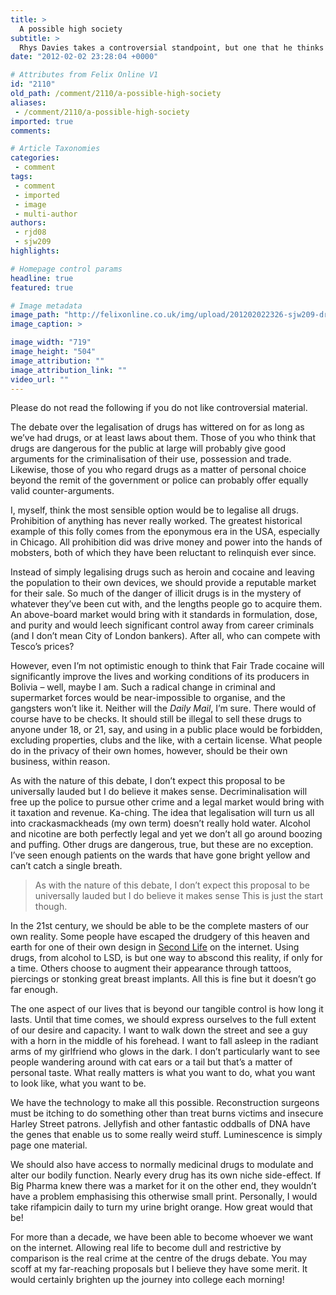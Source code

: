 ```yaml
---
title: >
  A possible high society
subtitle: >
  Rhys Davies takes a controversial standpoint, but one that he thinks makes sense
date: "2012-02-02 23:28:04 +0000"

# Attributes from Felix Online V1
id: "2110"
old_path: /comment/2110/a-possible-high-society
aliases:
 - /comment/2110/a-possible-high-society
imported: true
comments:

# Article Taxonomies
categories:
 - comment
tags:
 - comment
 - imported
 - image
 - multi-author
authors:
 - rjd08
 - sjw209
highlights:

# Homepage control params
headline: true
featured: true

# Image metadata
image_path: "http://felixonline.co.uk/img/upload/201202022326-sjw209-drugs-arebad.jpg"
image_caption: >

image_width: "719"
image_height: "504"
image_attribution: ""
image_attribution_link: ""
video_url: ""
---
```


Please do not read the following if you do not like controversial material.

The debate over the legalisation of drugs has wittered on for as long as we’ve had drugs, or at least laws about them. Those of you who think that drugs are dangerous for the public at large will probably give good arguments for the criminalisation of their use, possession and trade. Likewise, those of you who regard drugs as a matter of personal choice beyond the remit of the government or police can probably offer equally valid counter-arguments.

I, myself, think the most sensible option would be to legalise all drugs. Prohibition of anything has never really worked. The greatest historical example of this folly comes from the eponymous era in the USA, especially in Chicago. All prohibition did was drive money and power into the hands of mobsters, both of which they have been reluctant to relinquish ever since.

Instead of simply legalising drugs such as heroin and cocaine and leaving the population to their own devices, we should provide a reputable market for their sale. So much of the danger of illicit drugs is in the mystery of whatever they’ve been cut with, and the lengths people go to acquire them. An above-board market would bring with it standards in formulation, dose, and purity and would leech significant control away from career criminals (and I don’t mean City of London bankers). After all, who can compete with Tesco’s prices?

However, even I’m not optimistic enough to think that Fair Trade cocaine will significantly improve the lives and working conditions of its producers in Bolivia – well, maybe I am. Such a radical change in criminal and supermarket forces would be near-impossible to organise, and the gangsters won’t like it. Neither will the _Daily Mail_, I’m sure. There would of course have to be checks. It should still be illegal to sell these drugs to anyone under 18, or 21, say, and using in a public place would be forbidden, excluding properties, clubs and the like, with a certain license. What people do in the privacy of their own homes, however, should be their own business, within reason.

As with the nature of this debate, I don’t expect this proposal to be universally lauded but I do believe it makes sense. Decriminalisation will free up the police to pursue other crime and a legal market would bring with it taxation and revenue. Ka-ching. The idea that legalisation will turn us all into crackasmackheads (my own term) doesn’t really hold water. Alcohol and nicotine are both perfectly legal and yet we don’t all go around boozing and puffing. Other drugs are dangerous, true, but these are no exception. I’ve seen enough patients on the wards that have gone bright yellow and can’t catch a single breath.
> As with the nature of this debate, I don’t expect this proposal to be universally lauded but I do believe it makes sense
This is just the start though.

In the 21st century, we should be able to be the complete masters of our own reality. Some people have escaped the drudgery of this heaven and earth for one of their own design in [Second Life](http://secondlife.com/) on the internet. Using drugs, from alcohol to LSD, is but one way to abscond this reality, if only for a time. Others choose to augment their appearance through tattoos, piercings or stonking great breast implants. All this is fine but it doesn’t go far enough.

The one aspect of our lives that is beyond our tangible control is how long it lasts. Until that time comes, we should express ourselves to the full extent of our desire and capacity. I want to walk down the street and see a guy with a horn in the middle of his forehead. I want to fall asleep in the radiant arms of my girlfriend who glows in the dark. I don’t particularly want to see people wandering around with cat ears or a tail but that’s a matter of personal taste. What really matters is what you want to do, what you want to look like, what you want to be.

We have the technology to make all this possible. Reconstruction surgeons must be itching to do something other than treat burns victims and insecure Harley Street patrons. Jellyfish and other fantastic oddballs of DNA have the genes that enable us to some really weird stuff. Luminescence is simply page one material.

We should also have access to normally medicinal drugs to modulate and alter our bodily function. Nearly every drug has its own niche side-effect. If Big Pharma knew there was a market for it on the other end, they wouldn’t have a problem emphasising this otherwise small print. Personally, I would take rifampicin daily to turn my urine bright orange. How great would that be!

For more than a decade, we have been able to become whoever we want on the internet. Allowing real life to become dull and restrictive by comparison is the real crime at the centre of the drugs debate. You may scoff at my far-reaching proposals but I believe they have some merit. It would certainly brighten up the journey into college each morning!
